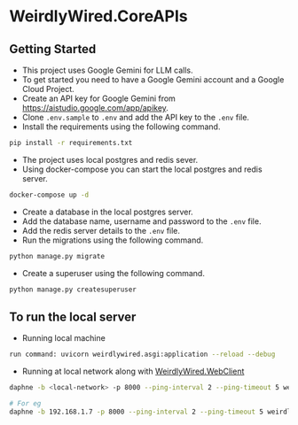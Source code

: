 # WeirdlyWired.CoreAPIs

## Getting Started

- This project uses Google Gemini for LLM calls.
- To get started you need to have a Google Gemini account and a Google Cloud Project.
- Create an API key for Google Gemini from https://aistudio.google.com/app/apikey.
- Clone `.env.sample` to `.env` and add the API key to the `.env` file.
- Install the requirements using the following command.

```bash
pip install -r requirements.txt
```

- The project uses local postgres and redis sever.
- Using docker-compose you can start the local postgres and redis server.

```bash
docker-compose up -d
```

- Create a database in the local postgres server.
- Add the database name, username and password to the `.env` file.
- Add the redis server details to the `.env` file.
- Run the migrations using the following command.

```bash
python manage.py migrate
```

- Create a superuser using the following command.

```bash
python manage.py createsuperuser
```

## To run the local server

- Running local machine

```bash
run command: uvicorn weirdlywired.asgi:application --reload --debug
```

- Running at local network along with [WeirdlyWired.WebClient](https://github.com/aj-jaiswal007/WeirdlyWired.WebClient)

```bash
daphne -b <local-network> -p 8000 --ping-interval 2 --ping-timeout 5 weirdlywired.asgi:application

# For eg
daphne -b 192.168.1.7 -p 8000 --ping-interval 2 --ping-timeout 5 weirdlywired.asgi:application

```
